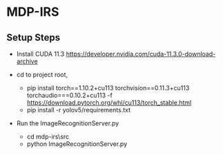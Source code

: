 # MDP-IRS

## Setup Steps
- Install CUDA 11.3 https://developer.nvidia.com/cuda-11.3.0-download-archive

- cd to project root, 
  - pip install torch==1.10.2+cu113 torchvision==0.11.3+cu113 torchaudio===0.10.2+cu113 -f https://download.pytorch.org/whl/cu113/torch_stable.html
  - pip install -r yolov5/requirements.txt

- Run the ImageRecognitionServer.py
  - cd mdp-irs\src
  - python ImageRecognitionServer.py
